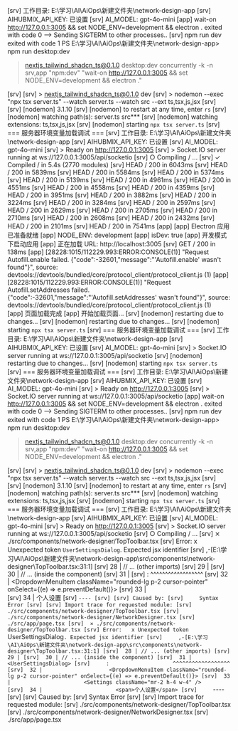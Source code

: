 [srv] 工作目录: E:\学习\AI\AiOps\新建文件夹\network-design-app
[srv] AIHUBMIX_API_KEY: 已设置
[srv] AI_MODEL: gpt-4o-mini
[app] wait-on http://127.0.0.1:3005 && set NODE_ENV=development && electron . 
exited with code 0
--> Sending SIGTERM to other processes..
[srv] npm run dev exited with code 1
PS E:\学习\AI\AiOps\新建文件夹\network-design-app> npm run desktop:dev        

> nextjs_tailwind_shadcn_ts@0.1.0 desktop:dev
> concurrently -k -n srv,app "npm:dev" "wait-on http://127.0.0.1:3005 && set NODE_ENV=development && electron ."

[srv] 
[srv] > nextjs_tailwind_shadcn_ts@0.1.0 dev
[srv] > nodemon --exec "npx tsx server.ts" --watch server.ts --watch src --ext ts,tsx,js,jsx
[srv]
[srv] [nodemon] 3.1.10
[srv] [nodemon] to restart at any time, enter `rs`
[srv] [nodemon] watching path(s): server.ts src\**\*
[srv] [nodemon] watching extensions: ts,tsx,js,jsx
[srv] [nodemon] starting `npx tsx server.ts`
[srv] === 服务器环境变量加载调试 ===
[srv] 工作目录: E:\学习\AI\AiOps\新建文件夹\network-design-app
[srv] AIHUBMIX_API_KEY: 已设置
[srv] AI_MODEL: gpt-4o-mini
[srv] > Ready on http://127.0.0.1:3005
[srv] > Socket.IO server running at ws://127.0.0.1:3005/api/socketio
[srv]  ○ Compiling / ...
[srv]  ✓ Compiled / in 5.4s (2770 modules)
[srv]  HEAD / 200 in 6043ms
[srv]  HEAD / 200 in 5839ms
[srv]  HEAD / 200 in 5584ms
[srv]  HEAD / 200 in 5374ms
[srv]  HEAD / 200 in 5139ms
[srv]  HEAD / 200 in 4961ms
[srv]  HEAD / 200 in 4551ms
[srv]  HEAD / 200 in 4558ms
[srv]  HEAD / 200 in 4359ms
[srv]  HEAD / 200 in 3951ms
[srv]  HEAD / 200 in 3882ms
[srv]  HEAD / 200 in 3224ms
[srv]  HEAD / 200 in 3284ms
[srv]  HEAD / 200 in 2597ms
[srv]  HEAD / 200 in 2629ms
[srv]  HEAD / 200 in 2705ms
[srv]  HEAD / 200 in 2710ms
[srv]  HEAD / 200 in 2608ms
[srv]  HEAD / 200 in 2432ms
[srv]  HEAD / 200 in 2101ms
[srv]  HEAD / 200 in 7541ms
[app] 
[app] Electron 应用已准备就绪
[app] NODE_ENV: development 
[app] isDev: true
[app] 开发模式下启动应用
[app] 正在加载 URL: http://localhost:3005
[srv]  GET / 200 in 138ms
[app] [28228:1015/112229.993:ERROR:CONSOLE(1)] "Request Autofill.enable failed. {"code":-32601,"message":"'Autofill.enable' wasn't found"}", source: devtools://devtools/bundled/core/protocol_client/protocol_client.js (1)
[app] [28228:1015/112229.993:ERROR:CONSOLE(1)] "Request Autofill.setAddresses 
failed. {"code":-32601,"message":"'Autofill.setAddresses' wasn't found"}", source: devtools://devtools/bundled/core/protocol_client/protocol_client.js (1)  
[app] 页面加载完成
[app] 开始加载页面...
[srv] [nodemon] restarting due to changes...
[srv] [nodemon] restarting due to changes...
[srv] [nodemon] starting `npx tsx server.ts`
[srv] === 服务器环境变量加载调试 ===
[srv] 工作目录: E:\学习\AI\AiOps\新建文件夹\network-design-app
[srv] AIHUBMIX_API_KEY: 已设置
[srv] AI_MODEL: gpt-4o-mini
[srv] > Socket.IO server running at ws://127.0.0.1:3005/api/socketio
[srv] [nodemon] restarting due to changes...
[srv] [nodemon] starting `npx tsx server.ts`
[srv] === 服务器环境变量加载调试 ===
[srv] 工作目录: E:\学习\AI\AiOps\新建文件夹\network-design-app
[srv] AIHUBMIX_API_KEY: 已设置
[srv] AI_MODEL: gpt-4o-mini
[srv] > Ready on http://127.0.0.1:3005
[srv] > Socket.IO server running at ws://127.0.0.1:3005/api/socketio
[app] wait-on http://127.0.0.1:3005 && set NODE_ENV=development && electron . 
exited with code 0
--> Sending SIGTERM to other processes..
[srv] npm run dev exited with code 1
PS E:\学习\AI\AiOps\新建文件夹\network-design-app> npm run desktop:dev        

> nextjs_tailwind_shadcn_ts@0.1.0 desktop:dev
> concurrently -k -n srv,app "npm:dev" "wait-on http://127.0.0.1:3005 && set NODE_ENV=development && electron ."

[srv] 
[srv] > nextjs_tailwind_shadcn_ts@0.1.0 dev
[srv] > nodemon --exec "npx tsx server.ts" --watch server.ts --watch src --ext ts,tsx,js,jsx
[srv]
[srv] [nodemon] 3.1.10
[srv] [nodemon] to restart at any time, enter `rs`
[srv] [nodemon] watching path(s): server.ts src\**\*
[srv] [nodemon] watching extensions: ts,tsx,js,jsx
[srv] [nodemon] starting `npx tsx server.ts`
[srv] === 服务器环境变量加载调试 ===
[srv] 工作目录: E:\学习\AI\AiOps\新建文件夹\network-design-app
[srv] AIHUBMIX_API_KEY: 已设置
[srv] AI_MODEL: gpt-4o-mini
[srv] > Ready on http://127.0.0.1:3005
[srv] > Socket.IO server running at ws://127.0.0.1:3005/api/socketio
[srv]  ○ Compiling / ...
[srv]  ⨯ ./src/components/network-designer/TopToolbar.tsx
[srv] Error:   x Unexpected token `UserSettingsDialog`. Expected jsx identifier
[srv]     ,-[E:\学习\AI\AiOps\新建文件夹\network-design-app\src\components\network-designer\TopToolbar.tsx:31:1]
[srv]  28 | // ... (other imports)
[srv]  29 |
[srv]  30 | // ... (inside the component)
[srv]  31 |                   <UserSettingsDialog>
[srv]     :                    ^^^^^^^^^^^^^^^^^^
[srv]  32 |                     <DropdownMenuItem className="rounded-lg p-2 cursor-pointer" onSelect={(e) => e.preventDefault()}>
[srv]  33 |                       <Settings className="mr-2 h-4 w-4" />       
[srv]  34 |                       <span>个人设置</span>
[srv]     `----
[srv]
[srv] Caused by:
[srv]     Syntax Error
[srv]
[srv] Import trace for requested module:
[srv] ./src/components/network-designer/TopToolbar.tsx
[srv] ./src/components/network-designer/NetworkDesigner.tsx
[srv] ./src/app/page.tsx
[srv]  ⨯ ./src/components/network-designer/TopToolbar.tsx
[srv] Error:   x Unexpected token `UserSettingsDialog`. Expected jsx identifier
[srv]     ,-[E:\学习\AI\AiOps\新建文件夹\network-design-app\src\components\network-designer\TopToolbar.tsx:31:1]
[srv]  28 | // ... (other imports)
[srv]  29 |
[srv]  30 | // ... (inside the component)
[srv]  31 |                   <UserSettingsDialog>
[srv]     :                    ^^^^^^^^^^^^^^^^^^
[srv]  32 |                     <DropdownMenuItem className="rounded-lg p-2 cursor-pointer" onSelect={(e) => e.preventDefault()}>
[srv]  33 |                       <Settings className="mr-2 h-4 w-4" />       
[srv]  34 |                       <span>个人设置</span>
[srv]     `----
[srv]
[srv] Caused by:
[srv]     Syntax Error
[srv]
[srv] Import trace for requested module:
[srv] ./src/components/network-designer/TopToolbar.tsx
[srv] ./src/components/network-designer/NetworkDesigner.tsx
[srv] ./src/app/page.tsx
